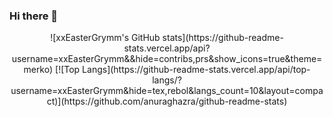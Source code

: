 ### Hi there 👋
<center>
![xxEasterGrymm's GitHub stats](https://github-readme-stats.vercel.app/api?username=xxEasterGrymm&&hide=contribs,prs&show_icons=true&theme=merko)
[![Top Langs](https://github-readme-stats.vercel.app/api/top-langs/?username=xxEasterGrymm&hide=tex,rebol&langs_count=10&layout=compact)](https://github.com/anuraghazra/github-readme-stats)
</center>
<!--
**xxEasterGrymm/xxEasterGrymm** is a ✨ _special_ ✨ repository because its `README.md` (this file) appears on your GitHub profile.

Here are some ideas to get you started:

- 🔭 I’m currently working on ...
- 🌱 I’m currently learning ...
- 👯 I’m looking to collaborate on ...
- 🤔 I’m looking for help with ...
- 💬 Ask me about ...
- 📫 How to reach me: ...
- 😄 Pronouns: ...
- ⚡ Fun fact: ...
-->
